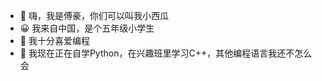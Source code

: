 - 👋 嗨，我是傅豪，你们可以叫我小西瓜
- 😀 我来自中国，是个五年级小学生
- 👀 我十分喜爱编程
- 🌱 我现在正在自学Python，在兴趣班里学习C++，其他编程语言我还不怎么会

<!---
您可以单击预览链接查看所做的更改。
--->
